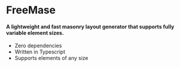 # FreeMase

#### A lightweight and fast masonry layout generator that supports fully variable element sizes.

- Zero dependencies
- Written in Typescript
- Supports elements of any size
